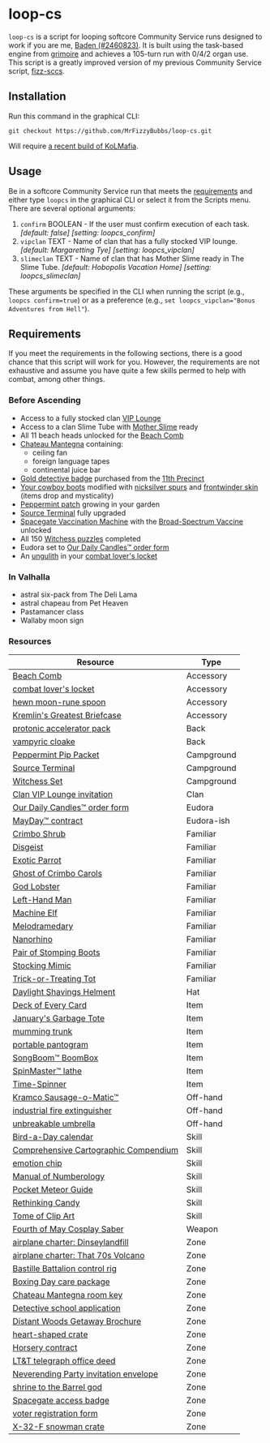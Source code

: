 # loop-cs

`loop-cs` is a script for looping softcore Community Service runs designed to work if you are me, [Baden (#2460823)](https://cheesellc.com/kol/profile.php?u=Baden). It is built using the task-based engine from [grimoire](https://github.com/Loathing-Associates-Scripting-Society/grimoire) and achieves a 105-turn run with 0/4/2 organ use. This script is a greatly improved version of my previous Community Service script, [fizz-sccs](https://github.com/MrFizzyBubbs/fizz-sccs).

## Installation

Run this command in the graphical CLI:

```text
git checkout https://github.com/MrFizzyBubbs/loop-cs.git
```

Will require [a recent build of KoLMafia](http://builds.kolmafia.us/job/Kolmafia/lastSuccessfulBuild/).

## Usage

Be in a softcore Community Service run that meets the [requirements](#requirements) and either type `loopcs` in the graphical CLI or select it from the Scripts menu. There are several optional arguments:

1. `confirm` BOOLEAN - If the user must confirm execution of each task. _[default: false]_ _[setting: loopcs_confirm]_
2. `vipclan` TEXT - Name of clan that has a fully stocked VIP lounge. _[default: Margaretting Tye]_ _[setting: loopcs_vipclan]_
3. `slimeclan` TEXT - Name of clan that has Mother Slime ready in The Slime Tube. _[default: Hobopolis Vacation Home]_ _[setting: loopcs_slimeclan]_

These arguments be specified in the CLI when running the script (e.g., `loopcs confirm=true`) or as a preference (e.g., `set loopcs_vipclan="Bonus Adventures from Hell"`).

## Requirements

If you meet the requirements in the following sections, there is a good chance that this script will work for you. However, the requirements are not exhaustive and assume you have quite a few skills permed to help with combat, among other things.

### Before Ascending

- Access to a fully stocked clan [VIP Lounge](https://kol.coldfront.net/thekolwiki/index.php/VIP_Lounge)
- Access to a clan Slime Tube with [Mother Slime](https://kol.coldfront.net/thekolwiki/index.php/Showdown) ready
- All 11 beach heads unlocked for the [Beach Comb](https://kol.coldfront.net/thekolwiki/index.php/Beach_Comb)
- [Chateau Mantegna](https://kol.coldfront.net/thekolwiki/index.php/Chateau_Mantegna) containing:
  - ceiling fan
  - foreign language tapes
  - continental juice bar
- [Gold detective badge](https://kol.coldfront.net/thekolwiki/index.php/Gold_detective_badge) purchased from the [11th Precinct](https://kol.coldfront.net/thekolwiki/index.php/The_Precinct)
- [Your cowboy boots](https://kol.coldfront.net/thekolwiki/index.php/Your_cowboy_boots) modified with [nicksilver spurs](https://kol.coldfront.net/thekolwiki/index.php/Nicksilver_spurs) and [frontwinder skin](https://kol.coldfront.net/thekolwiki/index.php/Frontwinder_skin) (items drop and mysticality)
- [Peppermint patch](https://kol.coldfront.net/thekolwiki/index.php/A_Peppermint_Patch) growing in your garden
- [Source Terminal](https://kol.coldfront.net/thekolwiki/index.php/Source_Terminal) fully upgraded
- [Spacegate Vaccination Machine](https://kol.coldfront.net/thekolwiki/index.php/Spacegate_Vaccination_Machine) with the [Broad-Spectrum Vaccine](https://kol.coldfront.net/thekolwiki/index.php/Broad-Spectrum_Vaccine) unlocked
- All 150 [Witchess puzzles](https://kol.coldfront.net/thekolwiki/index.php/Witchess_Puzzles) completed
- Eudora set to [Our Daily Candles™ order form](https://kol.coldfront.net/thekolwiki/index.php/Our_Daily_Candles%E2%84%A2_order_form)
- An [ungulith](https://kol.coldfront.net/thekolwiki/index.php/Ungulith) in your [combat lover's locket](https://kol.coldfront.net/thekolwiki/index.php/Combat_lover%27s_locket)

### In Valhalla

- astral six-pack from The Deli Lama
- astral chapeau from Pet Heaven
- Pastamancer class
- Wallaby moon sign

### Resources

| Resource                                                                                                                      | Type       |
| ----------------------------------------------------------------------------------------------------------------------------- | ---------- |
| [Beach Comb](https://kol.coldfront.net/thekolwiki/index.php/Beach_Comb)                                                       | Accessory  |
| [combat lover's locket](https://kol.coldfront.net/thekolwiki/index.php/Combat_lover%27s_locket)                               | Accessory  |
| [hewn moon-rune spoon](https://kol.coldfront.net/thekolwiki/index.php/Hewn_moon-rune_spoon)                                   | Accessory  |
| [Kremlin's Greatest Briefcase](https://kol.coldfront.net/thekolwiki/index.php/Kremlin%27s_Greatest_Briefcase)                 | Accessory  |
| [protonic accelerator pack](https://kol.coldfront.net/thekolwiki/index.php/Protonic_accelerator_pack)                         | Back       |
| [vampyric cloake](https://kol.coldfront.net/thekolwiki/index.php/Vampyric_cloake)                                             | Back       |
| [Peppermint Pip Packet](https://kol.coldfront.net/thekolwiki/index.php/Peppermint_Pip_Packet)                                 | Campground |
| [Source Terminal](https://kol.coldfront.net/thekolwiki/index.php/Source_Terminal)                                             | Campground |
| [Witchess Set](https://kol.coldfront.net/thekolwiki/index.php/Witchess_Set)                                                   | Campground |
| [Clan VIP Lounge invitation](https://kol.coldfront.net/thekolwiki/index.php/Clan_VIP_Lounge_invitation)                       | Clan       |
| [Our Daily Candles™ order form](https://kol.coldfront.net/thekolwiki/index.php/Our_Daily_Candles%E2%84%A2_order_form)         | Eudora     |
| [MayDay™ contract](https://kol.coldfront.net/thekolwiki/index.php/MayDay%E2%84%A2_contract)                                   | Eudora-ish |
| [Crimbo Shrub](https://kol.coldfront.net/thekolwiki/index.php/Crimbo_Shrub)                                                   | Familiar   |
| [Disgeist](<https://kol.coldfront.net/thekolwiki/index.php/Disgeist_(familiar)>)                                              | Familiar   |
| [Exotic Parrot](https://kol.coldfront.net/thekolwiki/index.php/Exotic_Parrot)                                                 | Familiar   |
| [Ghost of Crimbo Carols](https://kol.coldfront.net/thekolwiki/index.php/Ghost_of_Crimbo_Carols)                               | Familiar   |
| [God Lobster](https://kol.coldfront.net/thekolwiki/index.php/God_Lobster)                                                     | Familiar   |
| [Left-Hand Man](https://kol.coldfront.net/thekolwiki/index.php/Left-Hand_Man)                                                 | Familiar   |
| [Machine Elf](https://kol.coldfront.net/thekolwiki/index.php/Machine_Elf)                                                     | Familiar   |
| [Melodramedary](https://kol.coldfront.net/thekolwiki/index.php/Melodramedary)                                                 | Familiar   |
| [Nanorhino](https://kol.coldfront.net/thekolwiki/index.php/Nanorhino)                                                         | Familiar   |
| [Pair of Stomping Boots](https://kol.coldfront.net/thekolwiki/index.php/Pair_of_Stomping_Boots)                               | Familiar   |
| [Stocking Mimic](https://kol.coldfront.net/thekolwiki/index.php/Stocking_Mimic)                                               | Familiar   |
| [Trick-or-Treating Tot](https://kol.coldfront.net/thekolwiki/index.php/Trick-or-Treating_Tot)                                 | Familiar   |
| [Daylight Shavings Helment](https://kol.coldfront.net/thekolwiki/index.php/Daylight_Shavings_Helmet)                          | Hat        |
| [Deck of Every Card](https://kol.coldfront.net/thekolwiki/index.php/Deck_of_Every_Card)                                       | Item       |
| [January's Garbage Tote](https://kol.coldfront.net/thekolwiki/index.php/January%27s_Garbage_Tote)                             | Item       |
| [mumming trunk](https://kol.coldfront.net/thekolwiki/index.php/Mumming_trunk)                                                 | Item       |
| [portable pantogram](https://kol.coldfront.net/thekolwiki/index.php/Portable_pantogram)                                       | Item       |
| [SongBoom™ BoomBox](https://kol.coldfront.net/thekolwiki/index.php/SongBoom%E2%84%A2_BoomBox)                                 | Item       |
| [SpinMaster™ lathe](https://kol.coldfront.net/thekolwiki/index.php/SpinMaster%E2%84%A2_lathe)                                 | Item       |
| [Time-Spinner](https://kol.coldfront.net/thekolwiki/index.php/Time-Spinner)                                                   | Item       |
| [Kramco Sausage-o-Matic™](https://kol.coldfront.net/thekolwiki/index.php/Kramco_Sausage-o-Matic%E2%84%A2)                     | Off-hand   |
| [industrial fire extinguisher](https://kol.coldfront.net/thekolwiki/index.php/Industrial_fire_extinguisher)                   | Off-hand   |
| [unbreakable umbrella](https://kol.coldfront.net/thekolwiki/index.php/Unbreakable_umbrella)                                   | Off-hand   |
| [Bird-a-Day calendar](https://kol.coldfront.net/thekolwiki/index.php/Bird-a-Day_calendar)                                     | Skill      |
| [Comprehensive Cartographic Compendium](https://kol.coldfront.net/thekolwiki/index.php/Comprehensive_Cartographic_Compendium) | Skill      |
| [emotion chip](https://kol.coldfront.net/thekolwiki/index.php/Emotion_chip)                                                   | Skill      |
| [Manual of Numberology](https://kol.coldfront.net/thekolwiki/index.php/Manual_of_Numberology)                                 | Skill      |
| [Pocket Meteor Guide](https://kol.coldfront.net/thekolwiki/index.php/Pocket_Meteor_Guide)                                     | Skill      |
| [Rethinking Candy](https://kol.coldfront.net/thekolwiki/index.php/Rethinking_Candy)                                           | Skill      |
| [Tome of Clip Art](https://kol.coldfront.net/thekolwiki/index.php/Tome_of_Clip_Art)                                           | Skill      |
| [Fourth of May Cosplay Saber](https://kol.coldfront.net/thekolwiki/index.php/Fourth_of_May_Cosplay_Saber)                     | Weapon     |
| [airplane charter: Dinseylandfill](https://kol.coldfront.net/thekolwiki/index.php/Airplane_charter:_Dinseylandfill)           | Zone       |
| [airplane charter: That 70s Volcano](https://kol.coldfront.net/thekolwiki/index.php/Airplane_charter:_That_70s_Volcano)       | Zone       |
| [Bastille Battalion control rig](https://kol.coldfront.net/thekolwiki/index.php/Bastille_Battalion_control_rig)               | Zone       |
| [Boxing Day care package](https://kol.coldfront.net/thekolwiki/index.php/Boxing_Day_care_package)                             | Zone       |
| [Chateau Mantegna room key](https://kol.coldfront.net/thekolwiki/index.php/Chateau_Mantegna_room_key)                         | Zone       |
| [Detective school application](https://kol.coldfront.net/thekolwiki/index.php/Detective_school_application)                   | Zone       |
| [Distant Woods Getaway Brochure](https://kol.coldfront.net/thekolwiki/index.php/Distant_Woods_Getaway_Brochure)               | Zone       |
| [heart-shaped crate](https://kol.coldfront.net/thekolwiki/index.php/Heart-shaped_crate)                                       | Zone       |
| [Horsery contract](https://kol.coldfront.net/thekolwiki/index.php/Horsery_contract)                                           | Zone       |
| [LT&T telegraph office deed](https://kol.coldfront.net/thekolwiki/index.php/LT%26T_telegraph_office_deed)                     | Zone       |
| [Neverending Party invitation envelope](https://kol.coldfront.net/thekolwiki/index.php/Neverending_Party_invitation_envelope) | Zone       |
| [shrine to the Barrel god](https://kol.coldfront.net/thekolwiki/index.php/Shrine_to_the_Barrel_god)                           | Zone       |
| [Spacegate access badge](https://kol.coldfront.net/thekolwiki/index.php/Spacegate_access_badge)                               | Zone       |
| [voter registration form](https://kol.coldfront.net/thekolwiki/index.php/Voter_registration_form)                             | Zone       |
| [X-32-F snowman crate](https://kol.coldfront.net/thekolwiki/index.php/X-32-F_snowman_crate)                                   | Zone       |
